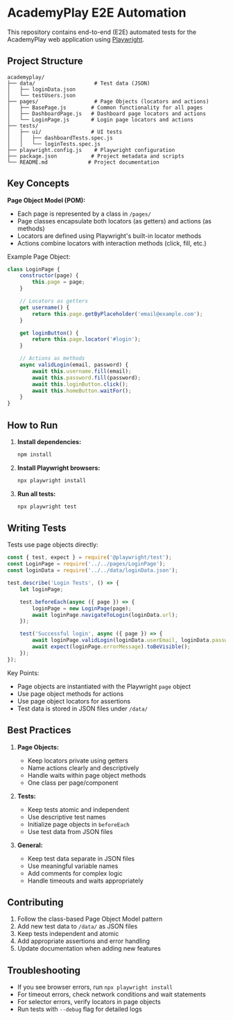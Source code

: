 # AcademyPlay E2E Automation

This repository contains end-to-end (E2E) automated tests for the AcademyPlay web application using [Playwright](https://playwright.dev/).

## Project Structure

```
academyplay/
├── data/                   # Test data (JSON)
│   ├── loginData.json
│   └── testUsers.json
├── pages/                  # Page Objects (locators and actions)
│   ├── BasePage.js        # Common functionality for all pages
│   ├── DashboardPage.js   # Dashboard page locators and actions
│   └── LoginPage.js       # Login page locators and actions
├── tests/
│   ├── ui/                # UI tests
│   │   ├── dashboardTests.spec.js
│   │   └── loginTests.spec.js
├── playwright.config.js    # Playwright configuration
├── package.json           # Project metadata and scripts
└── README.md             # Project documentation
```

## Key Concepts

**Page Object Model (POM):**
- Each page is represented by a class in `/pages/`
- Page classes encapsulate both locators (as getters) and actions (as methods)
- Locators are defined using Playwright's built-in locator methods
- Actions combine locators with interaction methods (click, fill, etc.)

Example Page Object:
```javascript
class LoginPage {
    constructor(page) {
        this.page = page;
    }

    // Locators as getters
    get username() {
        return this.page.getByPlaceholder('email@example.com');
    }

    get loginButton() {
        return this.page.locator('#login');
    }

    // Actions as methods
    async validLogin(email, password) {
        await this.username.fill(email);
        await this.password.fill(password);
        await this.loginButton.click();
        await this.homeButton.waitFor();
    }
}
```

## How to Run

1. **Install dependencies:**
   ```bash
   npm install
   ```
2. **Install Playwright browsers:**
   ```bash
   npx playwright install
   ```
3. **Run all tests:**
   ```bash
   npx playwright test
   ```

## Writing Tests

Tests use page objects directly:
```javascript
const { test, expect } = require('@playwright/test');
const LoginPage = require('../../pages/LoginPage');
const loginData = require('../../data/loginData.json');

test.describe('Login Tests', () => {
    let loginPage;

    test.beforeEach(async ({ page }) => {
        loginPage = new LoginPage(page);
        await loginPage.navigateToLogin(loginData.url);
    });

    test('Successful login', async ({ page }) => {
        await loginPage.validLogin(loginData.userEmail, loginData.password);
        await expect(loginPage.errorMessage).toBeVisible();
    });
});
```

Key Points:
- Page objects are instantiated with the Playwright `page` object
- Use page object methods for actions
- Use page object locators for assertions
- Test data is stored in JSON files under `/data/`

## Best Practices

1. **Page Objects:**
   - Keep locators private using getters
   - Name actions clearly and descriptively
   - Handle waits within page object methods
   - One class per page/component

2. **Tests:**
   - Keep tests atomic and independent
   - Use descriptive test names
   - Initialize page objects in `beforeEach`
   - Use test data from JSON files

3. **General:**
   - Keep test data separate in JSON files
   - Use meaningful variable names
   - Add comments for complex logic
   - Handle timeouts and waits appropriately

## Contributing

1. Follow the class-based Page Object Model pattern
2. Add new test data to `/data/` as JSON files
3. Keep tests independent and atomic
4. Add appropriate assertions and error handling
5. Update documentation when adding new features

## Troubleshooting

- If you see browser errors, run `npx playwright install`
- For timeout errors, check network conditions and wait statements
- For selector errors, verify locators in page objects
- Run tests with `--debug` flag for detailed logs


